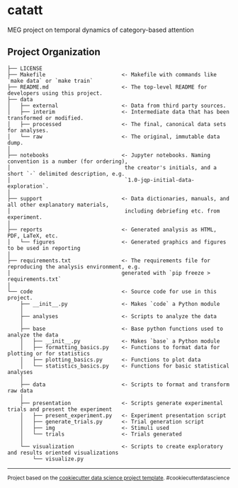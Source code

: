 catatt
==============================

MEG project on temporal dynamics of category-based attention

Project Organization
------------

    ├── LICENSE
    ├── Makefile           				<- Makefile with commands like `make data` or `make train`
    ├── README.md          				<- The top-level README for developers using this project.
    ├── data                                                                    
    │   ├── external       				<- Data from third party sources.                   
    │   ├── interim        				<- Intermediate data that has been transformed or modified.     
    │   ├── processed      				<- The final, canonical data sets for analyses.     
    │   └── raw            				<- The original, immutable data dump.               
    │                                                                           
    ├── notebooks          				<- Jupyter notebooks. Naming convention is a number (for ordering),
    │                      	  			 the creator's initials, and a short `-` delimited description, e.g.
    │                      	  			 `1.0-jqp-initial-data-exploration`.              
    │                                                                           
    ├── support            				<- Data dictionaries, manuals, and all other explanatory materials, 
    │                                    including debriefing etc. from experiment. 
    │                                                                           
    ├── reports            				<- Generated analysis as HTML, PDF, LaTeX, etc.     
    │   └── figures        				<- Generated graphics and figures to be used in reporting
    │                                                                           
    ├── requirements.txt   				<- The requirements file for reproducing the analysis environment, e.g.
    │                      	   			generated with `pip freeze > requirements.txt`   
    │                                                                           
    └── code               				<- Source code for use in this project.            
        ├── __init__.py    				<- Makes `code` a Python module                        
    	│                                                                           
        ├── analyses       				<- Scripts to analyze the data                      
        │                                                                       
        ├── base        			   	<- Base python functions used to analyze the data   
        │   ├── __init__.py				<- Makes `base` a Python module   
	    │   ├── formatting_basics.py    <- Functions to format data for plotting or for statistics
	    │   ├── plotting_basics.py      <- Functions to plot data
	    │   └── statistics_basics.py    <- Functions for basic statistical analyses
        │
        ├── data       					<- Scripts to format and transform raw data
        │
        ├── presentation         		<- Scripts generate experimental trials and present the experiment
        │   ├── present_experiment.py	<- Experiment presentation script
	    │   ├── generate_trials.py		<- Trial generation script
	    │   ├── img      				<- Stimuli used
	    │   └── trials    				<- Trials generated
        │
        └── visualization  				<- Scripts to create exploratory and results oriented visualizations
            └── visualize.py
    


--------

<p><small>Project based on the <a target="_blank" href="https://drivendata.github.io/cookiecutter-data-science/">cookiecutter data science project template</a>. #cookiecutterdatascience</small></p>
